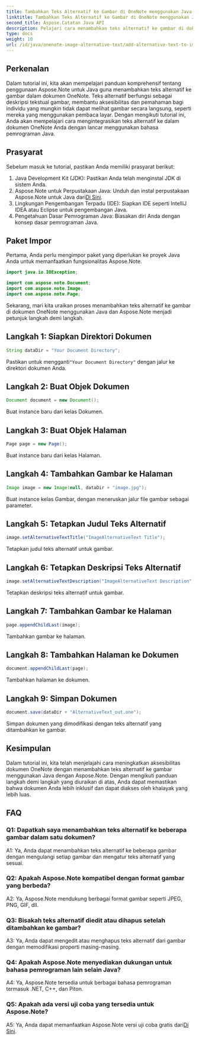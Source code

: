 ```yaml
---
title: Tambahkan Teks Alternatif ke Gambar di OneNote menggunakan Java
linktitle: Tambahkan Teks Alternatif ke Gambar di OneNote menggunakan Java
second_title: Aspose.Catatan Java API
description: Pelajari cara menambahkan teks alternatif ke gambar di dokumen OneNote menggunakan Java dengan Aspose.Note, sehingga meningkatkan aksesibilitas dan inklusivitas.
type: docs
weight: 10
url: /id/java/onenote-image-alternative-text/add-alternative-text-to-image/
---
```

## Perkenalan

Dalam tutorial ini, kita akan mempelajari panduan komprehensif tentang penggunaan Aspose.Note untuk Java guna menambahkan teks alternatif ke gambar dalam dokumen OneNote. Teks alternatif berfungsi sebagai deskripsi tekstual gambar, membantu aksesibilitas dan pemahaman bagi individu yang mungkin tidak dapat melihat gambar secara langsung, seperti mereka yang menggunakan pembaca layar. Dengan mengikuti tutorial ini, Anda akan mempelajari cara mengintegrasikan teks alternatif ke dalam dokumen OneNote Anda dengan lancar menggunakan bahasa pemrograman Java.

## Prasyarat

Sebelum masuk ke tutorial, pastikan Anda memiliki prasyarat berikut:

1. Java Development Kit (JDK): Pastikan Anda telah menginstal JDK di sistem Anda.
2.  Aspose.Note untuk Perpustakaan Java: Unduh dan instal perpustakaan Aspose.Note untuk Java dari[Di Sini](https://releases.aspose.com/note/java/).
3. Lingkungan Pengembangan Terpadu (IDE): Siapkan IDE seperti IntelliJ IDEA atau Eclipse untuk pengembangan Java.
4. Pengetahuan Dasar Pemrograman Java: Biasakan diri Anda dengan konsep dasar pemrograman Java.

## Paket Impor

Pertama, Anda perlu mengimpor paket yang diperlukan ke proyek Java Anda untuk memanfaatkan fungsionalitas Aspose.Note.

```java
import java.io.IOException;

import com.aspose.note.Document;
import com.aspose.note.Image;
import com.aspose.note.Page;
```

Sekarang, mari kita uraikan proses menambahkan teks alternatif ke gambar di dokumen OneNote menggunakan Java dan Aspose.Note menjadi petunjuk langkah demi langkah.

## Langkah 1: Siapkan Direktori Dokumen

```java
String dataDir = "Your Document Directory";
```

 Pastikan untuk mengganti`"Your Document Directory"` dengan jalur ke direktori dokumen Anda.

## Langkah 2: Buat Objek Dokumen

```java
Document document = new Document();
```

Buat instance baru dari kelas Dokumen.

## Langkah 3: Buat Objek Halaman

```java
Page page = new Page();
```

Buat instance baru dari kelas Halaman.

## Langkah 4: Tambahkan Gambar ke Halaman

```java
Image image = new Image(null, dataDir + "image.jpg");
```

Buat instance kelas Gambar, dengan meneruskan jalur file gambar sebagai parameter.

## Langkah 5: Tetapkan Judul Teks Alternatif

```java
image.setAlternativeTextTitle("ImageAlternativeText Title");
```

Tetapkan judul teks alternatif untuk gambar.

## Langkah 6: Tetapkan Deskripsi Teks Alternatif

```java
image.setAlternativeTextDescription("ImageAlternativeText Description");
```

Tetapkan deskripsi teks alternatif untuk gambar.

## Langkah 7: Tambahkan Gambar ke Halaman

```java
page.appendChildLast(image);
```

Tambahkan gambar ke halaman.

## Langkah 8: Tambahkan Halaman ke Dokumen

```java
document.appendChildLast(page);
```

Tambahkan halaman ke dokumen.

## Langkah 9: Simpan Dokumen

```java
document.save(dataDir + "AlternativeText_out.one");
```

Simpan dokumen yang dimodifikasi dengan teks alternatif yang ditambahkan ke gambar.

## Kesimpulan

Dalam tutorial ini, kita telah menjelajahi cara meningkatkan aksesibilitas dokumen OneNote dengan menambahkan teks alternatif ke gambar menggunakan Java dengan Aspose.Note. Dengan mengikuti panduan langkah demi langkah yang diuraikan di atas, Anda dapat memastikan bahwa dokumen Anda lebih inklusif dan dapat diakses oleh khalayak yang lebih luas.

## FAQ

### Q1: Dapatkah saya menambahkan teks alternatif ke beberapa gambar dalam satu dokumen?

A1: Ya, Anda dapat menambahkan teks alternatif ke beberapa gambar dengan mengulangi setiap gambar dan mengatur teks alternatif yang sesuai.

### Q2: Apakah Aspose.Note kompatibel dengan format gambar yang berbeda?

A2: Ya, Aspose.Note mendukung berbagai format gambar seperti JPEG, PNG, GIF, dll.

### Q3: Bisakah teks alternatif diedit atau dihapus setelah ditambahkan ke gambar?

A3: Ya, Anda dapat mengedit atau menghapus teks alternatif dari gambar dengan memodifikasi properti masing-masing.

### Q4: Apakah Aspose.Note menyediakan dukungan untuk bahasa pemrograman lain selain Java?

A4: Ya, Aspose.Note tersedia untuk berbagai bahasa pemrograman termasuk .NET, C++, dan Piton.

### Q5: Apakah ada versi uji coba yang tersedia untuk Aspose.Note?

 A5: Ya, Anda dapat memanfaatkan Aspose.Note versi uji coba gratis dari[Di Sini](https://releases.aspose.com/).